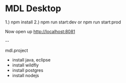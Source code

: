 # MDL Desktop

1.) npm install
2.) npm run start:dev or npm run start:prod

Now open up [http://localhost:8081](http://localhost:8081)

--

mdl.project
- install java, eclipse
- install wildfly
- install postgres
- install nodejs

